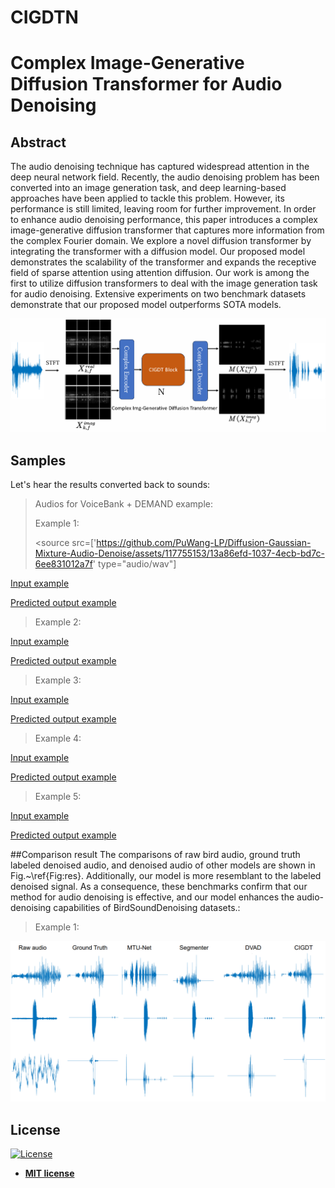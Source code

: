 # CIGDTN


# Complex Image-Generative Diffusion Transformer for Audio Denoising

## Abstract
 The audio denoising technique has captured widespread attention in the deep neural network field. Recently, the audio denoising problem has been converted into an image generation task, and deep learning-based approaches have been applied to tackle this problem. However, its performance is still limited, leaving room for further improvement. In order to enhance audio denoising performance, this paper introduces a complex image-generative diffusion transformer that captures more information from the complex Fourier domain. We explore a novel diffusion transformer by integrating the transformer with a diffusion model. Our proposed model demonstrates the scalability of the transformer and expands the receptive field of sparse attention using attention diffusion. Our work is among the first to utilize diffusion transformers to deal with the image generation task for audio denoising. Extensive experiments on two benchmark datasets demonstrate that our proposed model outperforms SOTA models.

<img src="Overall.png" alt="sound" title="sound" />


## Samples


Let's hear the results converted back to sounds:

> Audios for VoiceBank + DEMAND example:
>
> 
> Example 1:
>
> <source src=['https://github.com/PuWang-LP/Diffusion-Gaussian-Mixture-Audio-Denoise/assets/117755153/13a86efd-1037-4ecb-bd7c-6ee831012a7f' type="audio/wav"]
> 
[Input example](https://github.com/PuWang-LP/Diffusion-Gaussian-Mixture-Audio-Denoise/assets/117755153/13a86efd-1037-4ecb-bd7c-6ee831012a7f)

[Predicted output example ](https://github.com/PuWang-LP/Diffusion-Gaussian-Mixture-Audio-Denoise/assets/117755153/d67c6af3-4c43-469f-8130-8c07b2f52486)

> Example 2:


[Input example](https://github.com/PuWang-LP/Diffusion-Gaussian-Mixture-Audio-Denoise/assets/117755153/716e7cbb-c07f-4c27-93ba-ed10f93ff8fd)

[Predicted output example ](https://github.com/PuWang-LP/Diffusion-Gaussian-Mixture-Audio-Denoise/assets/117755153/636b8c44-5e79-47c0-8f01-81ee75249ca8)

> Example 3:

[Input example](https://github.com/PuWang-LP/Diffusion-Gaussian-Mixture-Audio-Denoise/assets/117755153/133dab48-39ac-4fb1-ba84-327d435966d8)

[Predicted output example ](https://github.com/PuWang-LP/Diffusion-Gaussian-Mixture-Audio-Denoise/assets/117755153/3803a889-6570-457b-809f-b1a76466932c)

> Example 4:

[Input example](https://github.com/PuWang-LP/Diffusion-Gaussian-Mixture-Audio-Denoise/assets/117755153/2b650eb8-40c3-4a3f-97fa-e282efd864c2)

[Predicted output example ](https://github.com/PuWang-LP/Diffusion-Gaussian-Mixture-Audio-Denoise/assets/117755153/00b36c98-f224-4439-91b9-1ef0cf1b9df6)

> Example 5:

[Input example](https://github.com/PuWang-LP/Diffusion-Gaussian-Mixture-Audio-Denoise/assets/117755153/ca134157-65a8-4184-ad41-b2876fa41f67)

[Predicted output example](https://github.com/PuWang-LP/Diffusion-Gaussian-Mixture-Audio-Denoise/assets/117755153/f88014de-d2a8-4869-bf5c-f1fd1015e36b)


##Comparison result
The comparisons of raw bird audio, ground truth labeled denoised audio, and denoised audio of other models are shown in Fig.~\ref{Fig:res}. Additionally, our model is more resemblant to the labeled denoised signal. As a consequence, these benchmarks confirm that our method for audio denoising is effective, and our model enhances the audio-denoising capabilities of BirdSoundDenoising datasets.:

> Example 1:

<img src="supply.png" alt="audio denoising" title="audio denoising samples"/>




## License

[![License](http://img.shields.io/:license-mit-blue.svg?style=flat-square)](http://badges.mit-license.org)

- **[MIT license](http://opensource.org/licenses/mit-license.php)**
